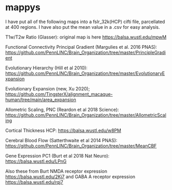 # mappys

I have put all of the following maps into a fslr_32k(HCP) cifti file, parcellated at 400 regions. I have also put the mean value in a .csv for easy analysis.


T1w/T2w Ratio (Glasser): original map is here https://balsa.wustl.edu/mpwM

Functional Connectivity Principal Gradient (Margulies et al. 2016 PNAS): https://github.com/PennLINC/Brain_Organization/tree/master/PrincipleGradient

Evolutionary Hierarchy (Hill et al 2010): https://github.com/PennLINC/Brain_Organization/tree/master/EvolutionaryExpansion

Evolutionary Expansion (new, Xu 2020); https://github.com/TingsterX/alignment_macaque-human/tree/main/area_expansion

Allometric Scaling, PNC (Reardon et al 2018 Science): https://github.com/PennLINC/Brain_Organization/tree/master/AllometricScaling

Cortical Thickness HCP: https://balsa.wustl.edu/w8PM

Cerebral Blood Flow (Satterthwaite et al 2014 PNAS): https://github.com/PennLINC/Brain_Organization/tree/master/MeanCBF

Gene Expression PC1 (Burt et al 2018 Nat Neuro): https://balsa.wustl.edu/LPnG

Also these from Burt NMDA receptor expression https://balsa.wustl.edu/2Kj7 and GABA A receptor expression https://balsa.wustl.edu/rqj7
